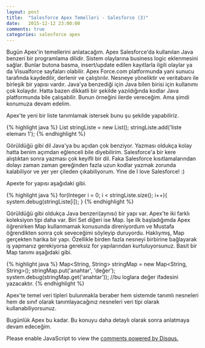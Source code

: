 ```yaml
---
layout: post
title:  "Salesforce Apex Temelleri - Salesforce (3)"
date:   2015-12-12 23:00:00
comments: true
categories: salesforce apex
---
```


Bugün Apex'in temellerini anlatacağım. Apex Salesforce'da kullanılan Java benzeri bir programlama dilidir. Sistem olaylarına business logic eklenmesini sağlar. Bunlar butona basma, insert/update edilen kayıtlarla ilgili olaylar ya da Visualforce sayfaları olabilir. Apex Force.com platformunda yani sunucu tarafında kaydedilir, derlenir ve çalıştırılır. Nesneye yöneliktir ve veritabanı ile birleşik bir yapısı vardır. Java'ya benzediği için Java bilen birisi için kullanımı çok kolaydır. Hatta bazen dikkatli bir şekilde yazıldığında kodlar Java platformunda bile çalışabilir. Bunun örneğini ilerde vereceğim. Ama şimdi konumuza devam edelim.

Apex'te yeni bir liste tanımlamak istersek bunu şu şekilde yapabiliriz.

{% highlight java %}
List<String> stringListe = new List<String>();
stringListe.add('liste elemanı 1');
{% endhighlight %}

Görüldüğü gibi dil Java'ya bu açıdan çok benziyor. Yazması oldukça kolay hatta benim açımdan eğlenceli bile diyebilirim. Salesforce'a bir kere alıştıktan sonra yazması çok keyifli bir dil. Faka Salesforce kısıtlamalarından dolayı zaman zaman gereğinden fazla uzun kodlar yazmak zorunda kalabiliyor ve yer yer çileden çıkabiliyorum. Yine de I love Salesforce! :)

Apexte for yapısı aşağıdaki gibi.

{% highlight java %}
for(Integer i = 0; i < stringListe.size(); i++){
	system.debug(stringListe[i]);
}
{% endhighlight %}

Görüldüğü gibi oldukça Java benzeri(aynısı) bir yapı var. Apex'te iki farklı koleksiyon tipi daha var. Biri Set diğeri ise Map. İşe ilk başladığımda Apex öğrenirken Map kullanmamak konusunda direniyordum ve Mustafa öğrendikten sonra çok seveceğimi söyleyip duruyordu. Haklıymış, Map gerçekten harika bir yapı. Özellikle birden fazla nesneyi birbirine bağlayarak iş yapmanız gerekiyorsa gereksiz for yapılarından kurtuluyorsunuz. Basit bir Map tanımı aşağıdaki gibi.

{% highlight java %}
Map<String, String> stringMap = new Map<String, String>();
stringMap.put('anahtar', 'değer');
system.debug(stringMap.get('anahtar')); //bu loglara değer ifadesini yazacaktır.
{% endhighlight %}

Apex'te temel veri tipleri bulunmakla beraber hem sistemde tanımlı nesneleri hem de sınıf olarak tanımlayacağınız nesneleri veri tipi olarak kullanabiliyorsunuz.

Bugünlük Apex bu kadar. Bu konuyu daha detaylı olarak sonra anlatmaya devam edeceğim.


<div id="disqus_thread"></div>
<script>
    /**
     *  RECOMMENDED CONFIGURATION VARIABLES: EDIT AND UNCOMMENT THE SECTION BELOW TO INSERT DYNAMIC VALUES FROM YOUR PLATFORM OR CMS.
     *  LEARN WHY DEFINING THESE VARIABLES IS IMPORTANT: https://disqus.com/admin/universalcode/#configuration-variables
     */
    /*
    var disqus_config = function () {
        this.page.url = PAGE_URL;  // Replace PAGE_URL with your page's canonical URL variable
        this.page.identifier = PAGE_IDENTIFIER; // Replace PAGE_IDENTIFIER with your page's unique identifier variable
    };
    */
    (function() {  // DON'T EDIT BELOW THIS LINE
        var d = document, s = d.createElement('script');

        s.src = '//ztugcesirincom.disqus.com/embed.js';

        s.setAttribute('data-timestamp', +new Date());
        (d.head || d.body).appendChild(s);
    })();
</script>
<noscript>Please enable JavaScript to view the <a href="https://disqus.com/?ref_noscript" rel="nofollow">comments powered by Disqus.</a></noscript>

